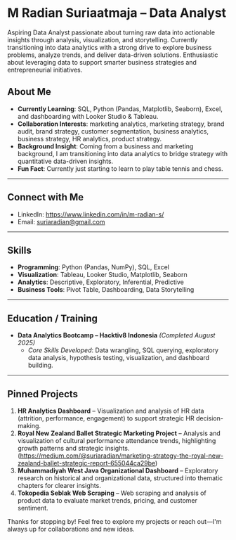 # M Radian Suriaatmaja – Data Analyst
Aspiring Data Analyst passionate about turning raw data into actionable insights through analysis, visualization, and storytelling. Currently transitioning into data analytics with a strong drive to explore business problems, analyze trends, and deliver data-driven solutions. Enthusiastic about leveraging data to support smarter business strategies and entrepreneurial initiatives.  

## About Me
- **Currently Learning**: SQL, Python (Pandas, Matplotlib, Seaborn), Excel, and dashboarding with Looker Studio & Tableau.  
- **Collaboration Interests**: marketing analytics, marketing strategy, brand audit, brand strategy, customer segmentation, business analytics, business strategy, HR analytics, product strategy.
- **Background Insight**: Coming from a business and marketing background, I am transitioning into data analytics to bridge strategy with quantitative data-driven insights. 
- **Fun Fact**: Currently just starting to learn to play table tennis and chess.

---

## Connect with Me
- LinkedIn: https://www.linkedin.com/in/m-radian-s/
- Email: suriaradian@gmail.com

---

## Skills
- **Programming**: Python (Pandas, NumPy), SQL, Excel  
- **Visualization**: Tableau, Looker Studio, Matplotlib, Seaborn  
- **Analytics**: Descriptive, Exploratory, Inferential, Predictive  
- **Business Tools**: Pivot Table, Dashboarding, Data Storytelling

---

## Education / Training
- **Data Analytics Bootcamp – Hacktiv8 Indonesia** *(Completed August 2025)*  
  - *Core Skills Developed*: Data wrangling, SQL querying, exploratory data analysis, hypothesis testing, visualization, and dashboard building.  

---

## Pinned Projects
1. **HR Analytics Dashboard** – Visualization and analysis of HR data (attrition, performance, engagement) to support strategic HR decision-making.  
2. **Royal New Zealand Ballet Strategic Marketing Project** – Analysis and visualization of cultural performance attendance trends, highlighting growth patterns and strategic insights. (https://medium.com/@suriaradian/marketing-strategy-the-royal-new-zealand-ballet-strategic-report-655044ca29be)
3. **Muhammadiyah West Java Organizational Dashboard** – Exploratory research on historical and organizational data, structured into thematic chapters for clearer insights.  
5. **Tokopedia Seblak Web Scraping** – Web scraping and analysis of product data to evaluate market trends, pricing, and customer sentiment.  

Thanks for stopping by! Feel free to explore my projects or reach out—I'm always up for collaborations and new ideas.
